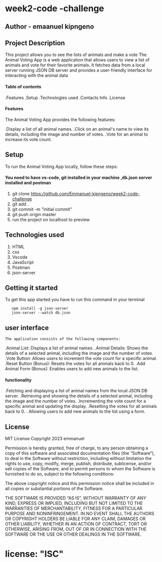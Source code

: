 # week2-code -challenge

## Author - emaanuel kipngeno

## Project Description 
  This project allows you to see the lists of animals and make a vote
The Animal Voting App is a web application that allows users to view a list of animals and vote for their favorite animals. It fetches data from a local server running JSON DB server and provides a user-friendly interface for interacting with the animal data
#### Table of contents
.Features
.Setup
.Technologies used
.Contacts Info
.License
#### Features
The Animal Voting App provides the following features:

.Display a list of all animal names.
.Click on an animal's name to view its details, including the image and number of votes.
.Vote for an animal to increase its vote count.


## Setup
To run the Animal Voting App locally, follow these steps:
#### You need to have vs-code, git installed in your machine ,db.json server installed and postman

1. git clone https://github.com/Emmanuel-kipngeno/week2-code-challenge
2. git add .
3. git commit -m "initial commit"
4. git push origin master
5. run the project on localhost to preview

## Technologies used

1. HTML
2. css
3. Vscode
4. JavaScript
5. Postman
6. json-server

## Getting it started
To get this app started you have to run this command in your terminal



       npm install -g json-server
       json-server --watch db.json
  ## user interface

    The application consists of the following components:

.Animal List: Displays a list of animal names.
.Animal Details: Shows the details of a selected animal, including the image and the number of votes.
.Vote Button: Allows users to increment the vote count for a specific animal.
.Reset Button (Bonus): Resets the votes for all animals back to 0.
.Add Animal Form (Bonus): Enables users to add new animals to the list.
#### functionality

.Fetching and displaying a list of animal names from the local JSON DB server.
.Retrieving and showing the details of a selected animal, including the image and the number of votes.
.Incrementing the vote count for a specific animal and updating the display.
.Resetting the votes for all animals back to 0.
. Allowing users to add new animals to the list using a form.



## License
MIT License
Copyright 2023 emmanuel

Permission is hereby granted, free of charge, to any person obtaining a copy of this software and associated documentation files (the “Software”), to deal in the Software without restriction, including without limitation the rights to use, copy, modify, merge, publish, distribute, sublicense, and/or sell copies of the Software, and to permit persons to whom the Software is furnished to do so, subject to the following conditions:

The above copyright notice and this permission notice shall be included in all copies or substantial portions of the Software.

THE SOFTWARE IS PROVIDED “AS IS”, WITHOUT WARRANTY OF ANY KIND, EXPRESS OR IMPLIED, INCLUDING BUT NOT LIMITED TO THE WARRANTIES OF MERCHANTABILITY, FITNESS FOR A PARTICULAR PURPOSE AND NONINFRINGEMENT. IN NO EVENT SHALL THE AUTHORS OR COPYRIGHT HOLDERS BE LIABLE FOR ANY CLAIM, DAMAGES OR OTHER LIABILITY, WHETHER IN AN ACTION OF CONTRACT, TORT OR OTHERWISE, ARISING FROM, OUT OF OR IN CONNECTION WITH THE SOFTWARE OR THE USE OR OTHER DEALINGS IN THE SOFTWARE.
 # license: "ISC"